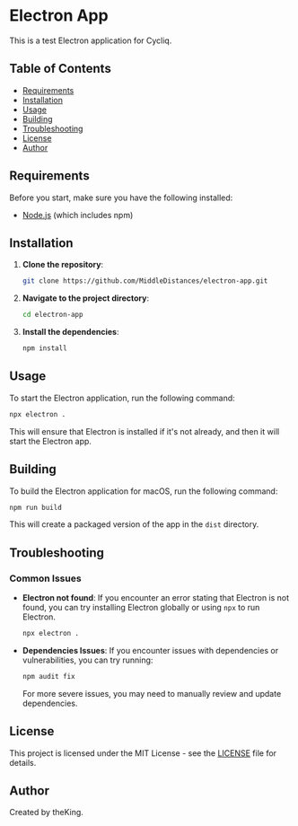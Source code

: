 
# Electron App

This is a test Electron application for Cycliq.

## Table of Contents

- [Requirements](#requirements)
- [Installation](#installation)
- [Usage](#usage)
- [Building](#building)
- [Troubleshooting](#troubleshooting)
- [License](#license)
- [Author](#author)

## Requirements

Before you start, make sure you have the following installed:

- [Node.js](https://nodejs.org/) (which includes npm)

## Installation

1. **Clone the repository**:

   ```sh
   git clone https://github.com/MiddleDistances/electron-app.git 
   ```

2. **Navigate to the project directory**:

   ```sh
   cd electron-app
   ```

3. **Install the dependencies**:

   ```sh
   npm install
   ```

## Usage

To start the Electron application, run the following command:

```sh
npx electron .
```

This will ensure that Electron is installed if it's not already, and then it will start the Electron app.

## Building

To build the Electron application for macOS, run the following command:

```sh
npm run build
```

This will create a packaged version of the app in the `dist` directory.

## Troubleshooting

### Common Issues

- **Electron not found**: If you encounter an error stating that Electron is not found, you can try installing Electron globally or using `npx` to run Electron.

  ```sh
  npx electron .
  ```

- **Dependencies Issues**: If you encounter issues with dependencies or vulnerabilities, you can try running:

  ```sh
  npm audit fix
  ```

  For more severe issues, you may need to manually review and update dependencies.

## License

This project is licensed under the MIT License - see the [LICENSE](LICENSE) file for details.

## Author

Created by theKing.
